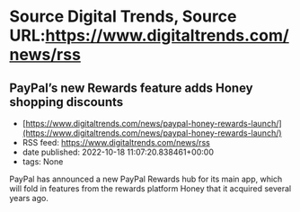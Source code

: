 # Source Digital Trends, Source URL:https://www.digitaltrends.com/news/rss

## PayPal’s new Rewards feature adds Honey shopping discounts
 - [https://www.digitaltrends.com/news/paypal-honey-rewards-launch/](https://www.digitaltrends.com/news/paypal-honey-rewards-launch/)
 - RSS feed: https://www.digitaltrends.com/news/rss
 - date published: 2022-10-18 11:07:20.838461+00:00
 - tags: None

PayPal has announced a new PayPal Rewards hub for its main app, which will fold in features from the rewards platform Honey that it acquired several years ago.
